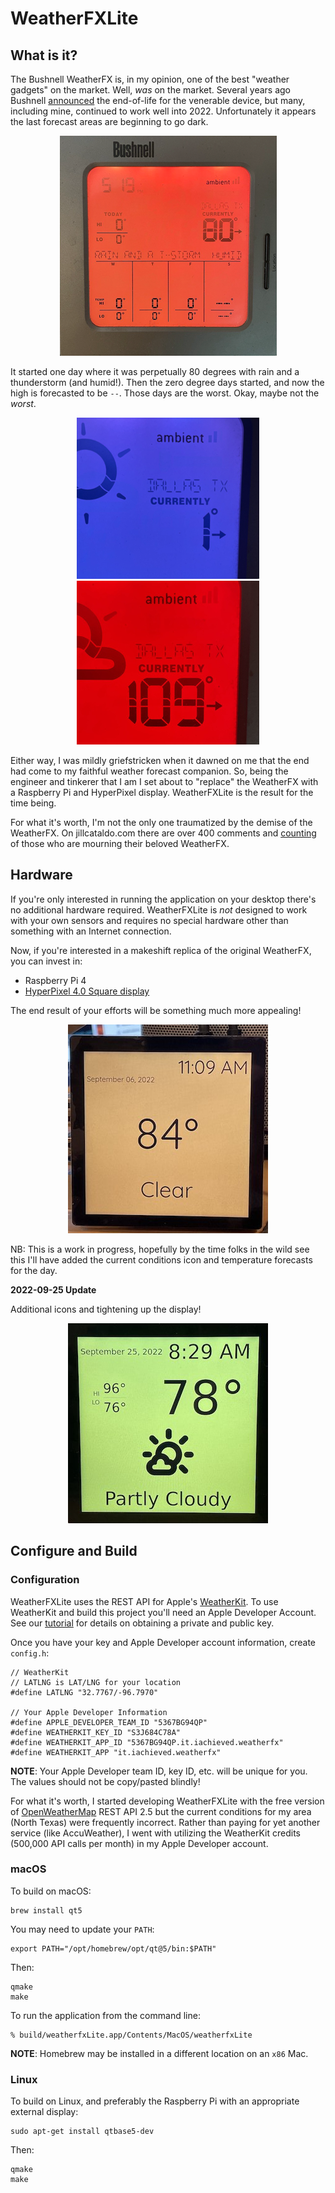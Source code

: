 # WeatherFXLite

## What is it?

The Bushnell WeatherFX is, in my opinion, one of the best "weather gadgets" on the market.  Well, _was_ on the market.  Several years ago Bushnell [announced](https://www.bushnell.com/bu-weatherfx-replacement.html) the end-of-life for the venerable device, but many, including mine, continued to work well into 2022.  Unfortunately it appears the last forecast areas are beginning to go dark.

<div align="center">
<img src="docs/byeWeatherFX.png">
</div>

It started one day where it was perpetually 80 degrees with rain and a thunderstorm (and humid!).  Then the zero degree days started, and now the high is forecasted to be `--`.  Those days are the worst. Okay, maybe not the _worst_.

<div align="center">
<img src="docs/theWorst.png">
<img src="docs/theWorstHeat.png">
</div>

Either way, I was mildly griefstricken when it dawned on me that the end had come to my faithful weather forecast companion.  So, being the engineer and tinkerer that I am I set about to "replace" the WeatherFX with a Raspberry Pi and HyperPixel display.  WeatherFXLite is the result for the time being.

For what it's worth, I'm not the only one traumatized by the demise of the WeatherFX.  On jillcataldo.com there are over 400 comments and [counting](https://jillcataldo.com/happy-new-year-is-your-weather-center-discontinuing-itself/) of those who are mourning their beloved WeatherFX.

## Hardware

If you're only interested in running the application on your desktop there's no additional hardware required.  WeatherFXLite is _not_ designed to work with your own sensors and requires no special hardware other than something with an Internet connection.

Now, if you're interested in a makeshift replica of the original WeatherFX, you can invest in:

* Raspberry Pi 4
* [HyperPixel 4.0 Square display](https://shop.pimoroni.com/products/hyperpixel-4-square?variant=30138251444307)

The end result of your efforts will be something much more appealing!

<div align="center">
<img src="docs/weatherfxlite.jpeg">
</div>

NB:  This is a work in progress, hopefully by the time folks in the wild see this I'll have added the current conditions icon and temperature forecasts for the day.

**2022-09-25 Update**

Additional icons and tightening up the display!

<div align="center">
<img src="docs/weatherfxlite2.jpg">
</div>

## Configure and Build
### Configuration

WeatherFXLite uses the REST API for Apple's [WeatherKit](https://developer.apple.com/weatherkit/).  To use WeatherKit and build this project you'll need an Apple Developer Account.  See our [tutorial](https://dev.iachieved.it/iachievedit/weatherkit-rest-api/) for details on obtaining a private and public key.

Once you have your key and Apple Developer account information, create `config.h`:

```
// WeatherKit
// LATLNG is LAT/LNG for your location
#define LATLNG "32.7767/-96.7970"

// Your Apple Developer Information
#define APPLE_DEVELOPER_TEAM_ID "5367BG94QP"
#define WEATHERKIT_KEY_ID "S3J684C78A"
#define WEATHERKIT_APP_ID "5367BG94QP.it.iachieved.weatherfx"
#define WEATHERKIT_APP "it.iachieved.weatherfx"
```

**NOTE**:  Your Apple Developer team ID, key ID, etc. will be unique for you.  The values should not be copy/pasted blindly!


For what it's worth,  I started developing WeatherFXLite with the free version of [OpenWeatherMap](https://openweathermap.org/api) REST API 2.5 but the current conditions for my area (North Texas) were frequently incorrect.  Rather than paying for yet another service (like AccuWeather), I went with utilizing the WeatherKit credits (500,000 API calls per month) in my Apple Developer account.

### macOS

To build on macOS:

```
brew install qt5
```

You may need to update your `PATH`:

```
export PATH="/opt/homebrew/opt/qt@5/bin:$PATH"
```

Then:
```
qmake
make
```

To run the application from the command line:

```
% build/weatherfxLite.app/Contents/MacOS/weatherfxLite
```

**NOTE**:  Homebrew may be installed in a different location on an `x86` Mac.

### Linux

To build on Linux, and preferably the Raspberry Pi with an appropriate external display:

```
sudo apt-get install qtbase5-dev
```

Then:

```
qmake
make
```
